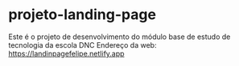 # projeto-landing-page
Este é o projeto de desenvolvimento do módulo base de estudo de tecnologia da escola DNC
Endereço da web: https://landinpagefelipe.netlify.app
